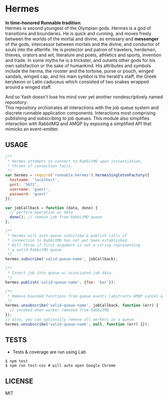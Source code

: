 Hermes
======

**In time-honored Runnable tradition**:  
Hermes is second youngest of the Olympian gods. Hermes is a god of transitions
and boundaries. He is quick and cunning, and moves freely between the worlds 
of the mortal and divine, as emissary and **messenger** of the gods, intercessor 
between mortals and the divine, and conductor of souls into the afterlife. 
He is protector and patron of travelers, herdsmen, thieves, orators and wit, 
literature and poets, athletics and sports, invention and trade. In some 
myths he is a trickster, and outwits other gods for his own satisfaction or 
the sake of humankind. His attributes and symbols include the herma, the 
rooster and the tortoise, purse or pouch, winged sandals, winged cap, and his 
main symbol is the herald's staff, the Greek kerykeion or Latin caduceus which 
consisted of two snakes wrapped around a winged staff.

And so Yash doesn't lose his mind over yet another nondescriptively named repository:  
This repository orchistrates all interactions with the job queue system and 
discrete runnable application components. Interactions most comprising publishing
and subscribing to job queues. This module also simplifies interaction with RabbitMQ
and AMQP by exposing a simplified API that mimicks an event-emitter.

USAGE
-----
```js
/**
 * Hermes attempts to connect to RabbitMQ upon instantiation,
 * throws if connection fails.
 */
var hermes = require('runnable-hermes').hermesSingletonFactory({
  hostname: 'localhost',
  port: '5672',
  username: 'guest',
  password: 'guest'
});

var jobCallback = function (data, done) {
  // perform operation w/ data
  done(); // remove job from RabbitMQ queue
};

/**
 * Hermes will auto-queue subscribe & publish calls if
 * connection to RabbitMQ has not yet been established.
 * Will throw if first argument is not a string representing
 * a valid RabbitMQ queue.
 */
hermes.subscribe('valid-queue-name', jobCallback);

/**
 * Insert job into queue w/ associated job data.
 */
hermes.publish('valid-queue-name', {foo: 'bar'});

/**
 * Remove bounded functions from queue events (abstracts AMQP cancel & consumerTags)
 */
hermes.unsubscribe('valid-queue-name', jobCallback, function (err) {
  // invoked when worker removed from RabbitMQ
});
// also, you can optionally remove all workers in a queue
hermes.unsubscribe('valid-queue-name', null, function (err) {});
```

TESTS
-----
 - Tests & coverage are run using Lab
```
$ npm test
$ npm run test-cov # will auto open Google Chrome
```

LICENSE
-------
MIT
